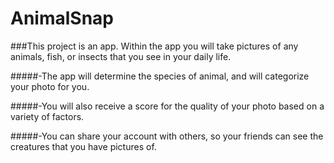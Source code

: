 # AnimalSnap

###This project is an app. Within the app you will take pictures of any animals, fish, or insects that you see in your daily life. 

#####-The app will determine the species of animal, and will categorize your photo for you.

#####-You will also receive a score for the quality of your photo based on a variety of factors. 

#####-You can share your account with others, so your friends can see the creatures that you have pictures of.
